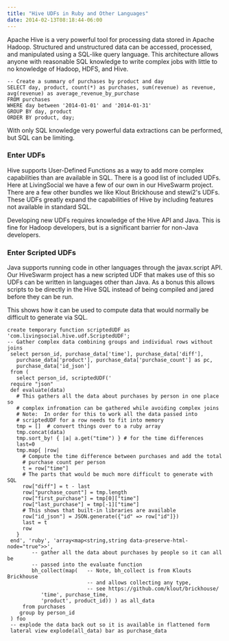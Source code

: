 ```yaml
---
title: "Hive UDFs in Ruby and Other Languages"
date: 2014-02-13T08:18:44-06:00
---
```


Apache Hive is a very powerful tool for processing data stored in Apache Hadoop. Structured and unstructured data can be accessed, processed, and manipulated using a SQL-like query language. This architecture allows anyone with reasonable SQL knowledge to write complex jobs with little to no knowledge of Hadoop, HDFS, and Hive.

```
-- Create a summary of purchases by product and day
SELECT day, product, count(*) as purchases, sum(revenue) as revenue, avg(revenue) as average_revenue_by_purchase
FROM purchases
WHERE day between '2014-01-01' and '2014-01-31'
GROUP BY day, product
ORDER BY product, day;
```

With only SQL knowledge very powerful data extractions can be performed, but SQL can be limiting.

### Enter UDFs

Hive supports User-Defined Functions as a way to add more complex capabilities than are available in SQL. There is a good list of included UDFs. Here at LivingSocial we have a few of our own in our HiveSwarm project. There are a few other bundles we like Klout Brickhouse and stewi2's UDFs. These UDFs greatly expand the capabilities of Hive by including features not available in standard SQL.

Developing new UDFs requires knowledge of the Hive API and Java. This is fine for Hadoop developers, but is a significant barrier for non-Java developers.

### Enter Scripted UDFs

Java supports running code in other languages through the javax.script API. Our HiveSwarm project has a new scripted UDF that makes use of this so UDFs can be written in languages other than Java. As a bonus this allows scripts to be directly in the Hive SQL instead of being compiled and jared before they can be run.

This shows how it can be used to compute data that would normally be difficult to generate via SQL.

```
create temporary function scriptedUDF as 'com.livingsocial.hive.udf.ScriptedUDF';
-- Gather complex data combining groups and individual rows without joins
 select person_id, purchase_data['time'], purchase_data['diff'],
   purchase_data['product'], purchase_data['purchase_count'] as pc,
   purchase_data['id_json']
 from (
   select person_id, scriptedUDF('
 require "json"
 def evaluate(data)
   # This gathers all the data about purchases by person in one place so 
   # complex infromation can be gathered while avoiding complex joins
   # Note:  In order for this to work all the data passed into 
   # scriptedUDF for a row needs to fit into memory
   tmp = []  # convert things over to a ruby array
   tmp.concat(data)
   tmp.sort_by! { |a| a.get("time") } # for the time differences
   last=0
   tmp.map{ |row|
     # Compute the time difference between purchases and add the total 
     # purchase count per person
     t = row["time"]
     # The parts that would be much more difficult to generate with SQL
     row["diff"] = t - last
     row["purchase_count"] = tmp.length
     row["first_purchase"] = tmp[0]["time"]
     row["last_purchase"] = tmp[-1]["time"]
     # This shows that built-in libraries are available
     row["id_json"] = JSON.generate({"id" => row["id"]})
     last = t
     row
   }
 end', 'ruby', 'array<map<string,string data-preserve-html-node="true">>',
        -- gather all the data about purchases by people so it can all be 
        -- passed into the evaluate function
        bh_collect(map(   -- Note, bh_collect is from Klouts Brickhouse 
                          -- and allows collecting any type, 
                          -- see https://github.com/klout/brickhouse/
           'time', purchase_time,
           'product', product_id)) ) as all_data
     from purchases
    group by person_id
 ) foo
 -- explode the data back out so it is available in flattened form
 lateral view explode(all_data) bar as purchase_data
 ```